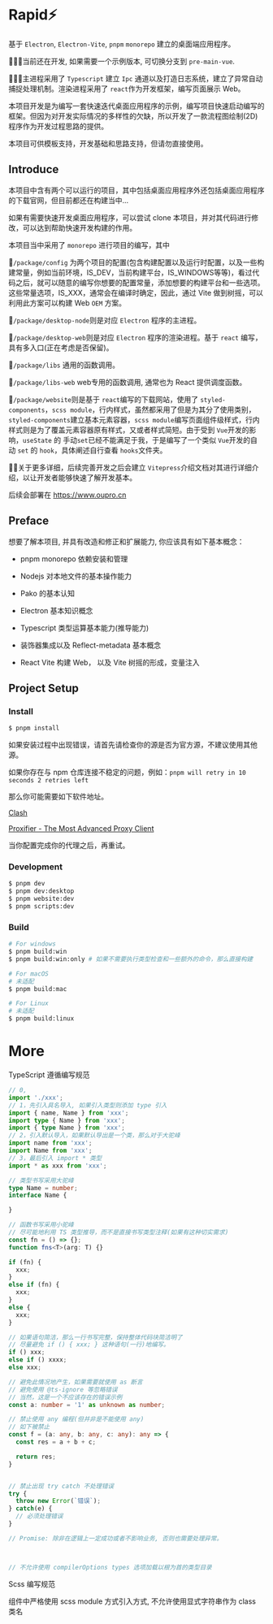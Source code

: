 # Rapid⚡

基于 `Electron`, `Electron-Vite`, `pnpm` `monorepo` 建立的桌面端应用程序。

🌟🌟🌟当前还在开发, 如果需要一个示例版本, 可切换分支到 `pre-main-vue`.

🌟🌟🌟主进程采用了 `Typescript` 建立 `Ipc` 通道以及打造日志系统，建立了异常自动捕捉处理机制。渲染进程采用了 `react`作为开发框架，编写页面展示 Web。

本项目开发是为编写一套快速迭代桌面应用程序的示例，编写项目快速启动编写的框架。但因为对开发实际情况的多样性的欠缺，所以开发了一款流程图绘制(2D)程序作为开发过程思路的提供。

本项目可供模板支持，开发基础和思路支持，但请勿直接使用。

## Introduce

本项目中含有两个可以运行的项目，其中包括桌面应用程序外还包括桌面应用程序的下载官网，但目前都还在构建当中...

如果有需要快速开发桌面应用程序，可以尝试 clone 本项目，并对其代码进行修改，可以达到帮助快速开发构建的作用。

本项目当中采用了 `monorepo` 进行项目的编写，其中

🌱`/package/config` 为两个项目的配置(包含构建配置以及运行时配置，以及一些构建常量，例如当前环境，IS_DEV，当前构建平台，IS_WINDOWS等等)，看过代码之后，就可以随意的编写你想要的配置常量，添加想要的构建平台和一些选项。这些常量选项，IS_XXX，通常会在编译时确定，因此，通过 Vite 做到树摇，可以利用此方案可以构建 Web `OEM` 方案。

🌱`/package/desktop-node`则是对应 `Electron` 程序的主进程。

🌱`/package/desktop-web`则是对应 `Electron` 程序的渲染进程。基于 `react` 编写，具有多入口(正在考虑是否保留)。

🌱`/package/libs` 通用的函数调用。

🌱`/package/libs-web` web专用的函数调用, 通常也为 React 提供调度函数。

🌱`/package/website`则是基于 `react`编写的下载网站，使用了 `styled-components`，`scss module`，行内样式，虽然都采用了但是为其分了使用类别，`styled-components`建立基本元素容器，`scss module`编写页面组件级样式，行内样式则是为了覆盖元素容器原有样式，又或者样式简短。由于受到 `Vue`开发的影响，`useState` 的 手动`set`已经不能满足于我，于是编写了一个类似 `Vue`开发的自动 `set` 的 `hook`，具体阐述自行查看 `hooks`文件夹。

👋👋关于更多详细，后续完善开发之后会建立 `Vitepress`介绍文档对其进行详细介绍，以让开发者能够快速了解开发基本。

后续会部署在 https://www.oupro.cn

## Preface

想要了解本项目, 并具有改造和修正和扩展能力, 你应该具有如下基本概念：

- pnpm monorepo 依赖安装和管理

- Nodejs 对本地文件的基本操作能力

- Pako 的基本认知

- Electron 基本知识概念

- Typescript 类型运算基本能力(推导能力)

- 装饰器集成以及 Reflect-metadata 基本概念

- React Vite 构建 Web， 以及 Vite 树摇的形成，变量注入

## Project Setup

### Install

```bash
$ pnpm install
```

如果安装过程中出现错误，请首先请检查你的源是否为官方源，不建议使用其他源。

如果你存在与 npm 仓库连接不稳定的问题，例如：`pnpm will retry in 10 seconds 2 retries left`

那么你可能需要如下软件地址。

[Clash](https://clashvergerev.com/)

[Proxifier - The Most Advanced Proxy Client](https://www.proxifier.com/)

当你配置完成你的代理之后，再重试。

### Development

```bash
$ pnpm dev
$ pnpm dev:desktop
$ pnpm website:dev
$ pnpm scripts:dev
```

### Build

```bash
# For windows
$ pnpm build:win
$ pnpm build:win:only # 如果不需要执行类型检查和一些额外的命令，那么直接构建

# For macOS
# 未适配
$ pnpm build:mac

# For Linux
# 未适配
$ pnpm build:linux
```

# More

TypeScript 遵循编写规范

```typescript
// 0,
import './xxx';
// 1，先引入具名导入, 如果引入类型则添加 type 引入
import { name, Name } from 'xxx';
import type { Name } from 'xxx';
import { type Name } from 'xxx';
// 2，引入默认导入，如果默认导出是一个类，那么对于大驼峰
import name from 'xxx';
import Name from 'xxx';
// 3，最后引入 import * 类型
import * as xxx from 'xxx';

// 类型书写采用大驼峰
type Name = number;
interface Name {

}

// 函数书写采用小驼峰
// 尽可能地利用 TS 类型推导，而不是直接书写类型注释(如果有这种切实需求)
const fn = () => {};
function fns<T>(arg: T) {}

if (fn) {
  xxx;
}
else if (fn) {
  xxx;
}
else {
  xxx;
}

// 如果语句简洁，那么一行书写完整，保持整体代码块简洁明了
// 尽量避免 if () { xxx; } 这种语句(一行)地编写。
if () xxx;
else if () xxxx;
else xxx;

// 避免此情况地产生，如果需要就使用 as 断言
// 避免使用 @ts-ignore 等忽略错误
// 当然，这是一个不应该存在的错误示例
const a: number = '1' as unknown as number;

// 禁止使用 any 编程(但并非是不能使用 any)
// 如下被禁止
const f = (a: any, b: any, c: any): any => {
  const res = a + b + c;

  return res;
}


// 禁止出现 try catch 不处理错误
try {
  throw new Error(`错误`);
} catch(e) {
  // 必须处理错误
}

// Promise: 除非在逻辑上一定成功或者不影响业务, 否则也需要处理异常。



// 不允许使用 compilerOptions types 选项加载以根为首的类型目录

```

Scss 编写规范

组件中严格使用 scss module 方式引入方式, 不允许使用显式字符串作为 class 类名
